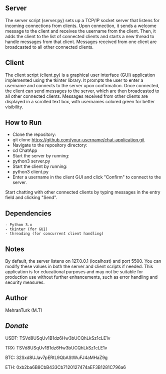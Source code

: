 ## Server

The server script (server.py) sets up a TCP/IP socket server that listens for incoming connections from clients. Upon connection, it sends a welcome message to the client and receives the username from the client. Then, it adds the client to the list of connected clients and starts a new thread to handle messages from that client. Messages received from one client are broadcasted to all other connected clients.
## Client

The client script (client.py) is a graphical user interface (GUI) application implemented using the tkinter library. It prompts the user to enter a username and connects to the server upon confirmation. Once connected, the client can send messages to the server, which are then broadcasted to all other connected clients. Messages received from other clients are displayed in a scrolled text box, with usernames colored green for better visibility.
## How to Run
- Clone the repository:
- git clone https://github.com/your-username/chat-application.git
- Navigate to the repository directory:
- cd ChatApp
- Start the server by running:
- python3 server.py
- Start the client by running:
- python3 client.py
- Enter a username in the client GUI and click "Confirm" to connect to the server.

Start chatting with other connected clients by typing messages in the entry field and clicking "Send".

## Dependencies
    - Python 3.x
    - tkinter (for GUI)
    - threading (for concurrent client handling)

## Notes

By default, the server listens on 127.0.0.1 (localhost) and port 5500. You can modify these values in both the server and client scripts if needed.
This application is for educational purposes and may not be suitable for production use without further enhancements, such as error handling and security measures.

## Author
MehranTurk (M.T)

## *Donate*

USDT: TSVd8USqUv1B1dz6Hw3bUCQhLkSz1cLE1v

TRX: TSVd8USqUv1B1dz6Hw3bUCQhLkSz1cLE1v

BTC: 32Sxd8UJav7pERtL9QbAStWuFJ4aMHaZ9g

ETH: 0xb2ba6B8CbB433Cb7120127474aEF3B1281C796a6



